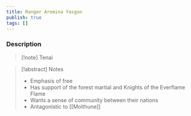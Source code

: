 ```yaml
---
title: Ranger Aromina Yasgon
publish: true
tags: []
---
```


### Description
> [!note] Tenai
> <span style="font-family: 'Lucida Handwriting'; font-optical-sizing: auto; font-style: normal; word-break: break-word;"><span/>

> [!abstract] Notes
> - Emphasis of free
> - Has support of the forest martial and Knights of the Everflame Flame
> - Wants a sense of community between their nations
> - Antagonistic to [[Molthune]]

